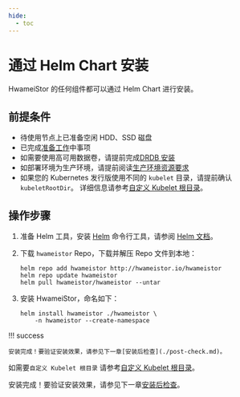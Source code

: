 ```yaml
---
hide:
  - toc
---
```


# 通过 Helm Chart 安装

HwameiStor 的任何组件都可以通过 Helm Chart 进行安装。

## 前提条件

- 待使用节点上已准备空闲 HDD、SSD 磁盘
- 已完成[准备工作](prereq.md)中事项
- 如需要使用高可用数据卷，请提前完成[DRDB 安装](drbdinstall.md)
- 如部署环境为生产环境，请提前阅读[生产环境资源要求](proresource.md)
- 如果您的 Kubernetes 发行版使用不同的 `kubelet` 目录，请提前确认 `kubeletRootDir`。
  详细信息请参考[自定义 Kubelet 根目录](customized-kubelet.md)。

## 操作步骤

1. 准备 Helm 工具，安装 [Helm](https://helm.sh/) 命令行工具，请参阅 [Helm 文档](https://helm.sh/docs/)。

2. 下载 `hwameistor` Repo，下载并解压 Repo 文件到本地：

    ```console
    helm repo add hwameistor http://hwameistor.io/hwameistor
    helm repo update hwameistor
    helm pull hwameistor/hwameistor --untar
    ```

3. 安装 HwameiStor，命名如下：

    ```console
    helm install hwameistor ./hwameistor \
        -n hwameistor --create-namespace
    ```

!!! success

    安装完成！要验证安装效果，请参见下一章[安装后检查](./post-check.md)。

如需要`自定义 Kubelet 根目录` 请参考[自定义 Kubelet 根目录](customized-kubelet.md)。

安装完成！要验证安装效果，请参见下一章[安装后检查](./post-check.md)。
